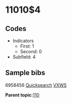 # 11010$4

## Codes

-   Indicators
    -   First: 1
    -   Second: 0
-   Subfield: 4

## Sample bibs

6958456 [Quicksearch](https://search.library.yale.edu/catalog/6958456) [VXWS](http://prodorbis.library.yale.edu:7014/vxws/GetHoldingsService?bibId=6958456)

**Parent topic:**[110](../../tags/110/110.md)

